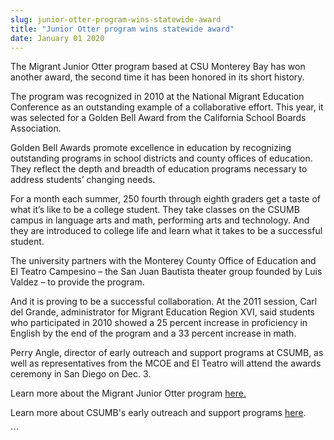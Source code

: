 ```yaml
---
slug: junior-otter-program-wins-statewide-award
title: "Junior Otter program wins statewide award"
date: January 01 2020
---
```


 
<p>
  The Migrant Junior Otter program based at CSU Monterey Bay has won another
  award, the second time it has been honored in its short history.
</p>
<p>
  The program was recognized in 2010 at the National Migrant Education
  Conference as an outstanding example of a collaborative effort. This year, it
  was selected for a Golden Bell Award from the California School Boards
  Association.
</p>
<p>
  Golden Bell Awards promote excellence in education by recognizing outstanding
  programs in school districts and county offices of education. They reflect the
  depth and breadth of education programs necessary to address students’
  changing needs.
</p>
<p>
  For a month each summer, 250 fourth through eighth graders get a taste of what
  it’s like to be a college student. They take classes on the CSUMB campus in
  language arts and math, performing arts and technology. And they are
  introduced to college life and learn what it takes to be a successful student.
</p>
<p>
  The university partners with the Monterey County Office of Education and El
  Teatro Campesino – the San Juan Bautista theater group founded by Luis Valdez
  – to provide the program.
</p>
<p>
  And it is proving to be a successful collaboration. At the 2011 session, Carl
  del Grande, administrator for Migrant Education Region XVI, said students who
  participated in 2010 showed a 25 percent increase in proficiency in English by
  the end of the program and a 33 percent increase in math.
</p>
<p>
  Perry Angle, director of early outreach and support programs at CSUMB, as well
  as representatives from the MCOE and El Teatro will attend the awards ceremony
  in San Diego on Dec. 3.
</p>
<p>
  Learn more about the Migrant Junior Otter program
  <a
    href="https://news.csumb.edu/news/arts-are-key-future-migrant-junior-otters-told"
    >here.</a
  >
</p>
<p>
  Learn more about CSUMB's early outreach and support programs
  <a href="https://eosp.csumb.edu/early-outreach-and-support-programs">here</a>.
</p>
<p></p>
```
